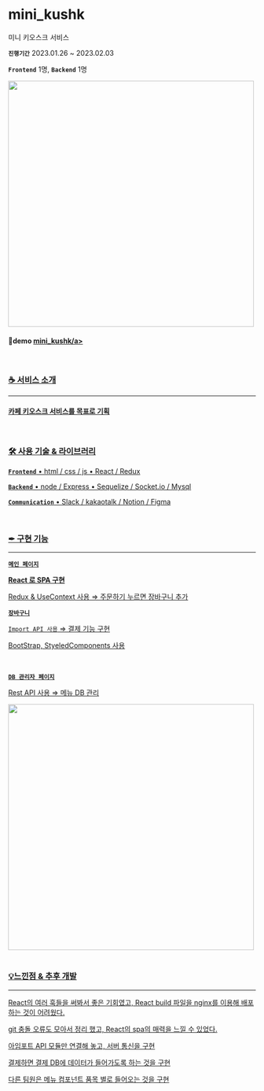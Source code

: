 ﻿# mini_kushk
미니 키오스크 서비스


**`진행기간`**  2023.01.26 ~ 2023.02.03

**`Frontend`** 1명, **`Backend`** 1명

<img src="https://user-images.githubusercontent.com/116782319/226572885-6080c1c1-4b33-4e6c-9d52-9bc988fb9efe.png" width="500" align="center" />
<h4>🔗demo <a href="http://49.50.172.207:3001/">mini_kushk/a></h4>
   
   <br/>
<h3>☕ 서비스 소개</h3>
<hr />
<h4>카페 키오스크 서비스를 목표로 기획 </h4>


   <br/>
<h3>🛠️ 사용 기술 & 라이브러리</h3>

**`Frontend`**
• html / css / js 
• React / Redux


**`Backend`**
• node / Express
• Sequelize / Socket.io / Mysql

   
**`Communication`**
• Slack / kakaotalk / Notion / Figma


   <br/>
<h3>✒ 구현 기능</h3>
<hr />

   
**`메인 페이지`**

**React 로 SPA 구현**

Redux & UseContext 사용 ⇒ 주문하기 누르면 장바구니 추가
<br />

 **`장바구니`**
   
`Import API 사용` ⇒ 결제 기능 구현

BootStrap, StyeledComponents 사용
   
   <br />
   
   
**`DB 관리자 페이지`**

 Rest API 사용 ⇒ 메뉴 DB 관리
   
 <img src="https://user-images.githubusercontent.com/116782319/226573602-c6c89351-3c02-48aa-b6fb-bbc607521809.png" width="500" align="center" />  
   <br />



   <br/>
<h3>💡느낀점 & 추후 개발</h3>
<hr />

React의 여러 훅들을 써봐서 좋은 기회였고, React build 파일을 nginx를 이용해 배포하는 것이 어려웠다.
   
git 충돌 오류도 모아서 정리 했고, React의 spa의 매력을 느낄 수 있었다. 
   
아임포트 API 모듈만 연결해 놓고, 서버 통신을 구현

결제하면 결제 DB에 데이터가 들어가도록 하는 것을 구현

다른 팀원은 메뉴 컴포넌트 품목 별로 들어오는 것을 구현
